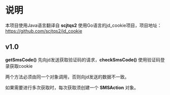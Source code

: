 # 说明

本项目使用Java语言翻译自 **scjtqs2** 使用Go语言的jd_cookie项目，项目地址：https://github.com/scjtqs2/jd_cookie

## v1.0 

**getSmsCode()** 先向jd发送获取验证码的请求，**checkSmsCode()** 使用验证码登录获取cookie

两个方法必须由同一个对象调用，否则向jd发送的数据不一致。

如果需要进行多次获取时，每次获取须创建一个 **SMSAction** 对象。
